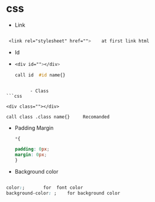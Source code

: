 # css

- Link
 ```css

  <link rel="stylesheet" href="">    at first link html

```

- Id
- ```css
  <div id=""></div>

  call id  #id name{}

```

         - Class
```css

<div class=""></div>

call class .class name{}     Recomanded

```
- Padding Margin
  ```css
  *{

  padding: 0px;
  margin: 0px;
  }
  ```

- Background color
```css

color:;       for  font color
background-color: ;    for background color  

```
